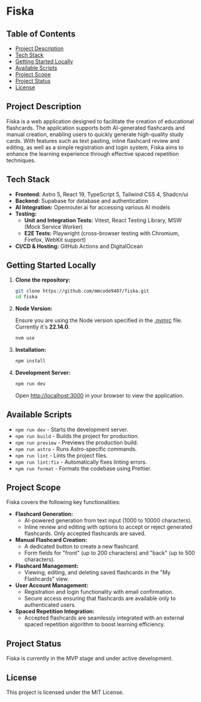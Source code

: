 # Fiska

## Table of Contents

- [Project Description](#project-description)
- [Tech Stack](#tech-stack)
- [Getting Started Locally](#getting-started-locally)
- [Available Scripts](#available-scripts)
- [Project Scope](#project-scope)
- [Project Status](#project-status)
- [License](#license)

## Project Description

Fiska is a web application designed to facilitate the creation of educational flashcards. The application supports both AI-generated flashcards and manual creation, enabling users to quickly generate high-quality study cards. With features such as text pasting, inline flashcard review and editing, as well as a simple registration and login system, Fiska aims to enhance the learning experience through effective spaced repetition techniques.

## Tech Stack

- **Frontend:** Astro 5, React 19, TypeScript 5, Tailwind CSS 4, Shadcn/ui
- **Backend:** Supabase for database and authentication
- **AI Integration:** Openrouter.ai for accessing various AI models
- **Testing:**
  - **Unit and Integration Tests:** Vitest, React Testing Library, MSW (Mock Service Worker)
  - **E2E Tests:** Playwright (cross-browser testing with Chromium, Firefox, WebKit support)
- **CI/CD & Hosting:** GitHub Actions and DigitalOcean

## Getting Started Locally

1. **Clone the repository:**

   ```bash
   git clone https://github.com/mmcode9407/fiska.git
   cd fiska
   ```

2. **Node Version:**

   Ensure you are using the Node version specified in the [.nvmrc](./.nvmrc) file. Currently it's **22.14.0**.

   ```bash
   nvm use
   ```

3. **Installation:**

   ```bash
   npm install
   ```

4. **Development Server:**
   ```bash
   npm run dev
   ```
   Open [http://localhost:3000](http://localhost:3000) in your browser to view the application.

## Available Scripts

- `npm run dev` - Starts the development server.
- `npm run build` - Builds the project for production.
- `npm run preview` - Previews the production build.
- `npm run astro` - Runs Astro-specific commands.
- `npm run lint` - Lints the project files.
- `npm run lint:fix` - Automatically fixes linting errors.
- `npm run format` - Formats the codebase using Prettier.

## Project Scope

Fiska covers the following key functionalities:

- **Flashcard Generation:**
  - AI-powered generation from text input (1000 to 10000 characters).
  - Inline review and editing with options to accept or reject generated flashcards. Only accepted flashcards are saved.
- **Manual Flashcard Creation:**
  - A dedicated button to create a new flashcard.
  - Form fields for "front" (up to 200 characters) and "back" (up to 500 characters).
- **Flashcard Management:**
  - Viewing, editing, and deleting saved flashcards in the "My Flashcards" view.
- **User Account Management:**
  - Registration and login functionality with email confirmation.
  - Secure access ensuring that flashcards are available only to authenticated users.
- **Spaced Repetition Integration:**
  - Accepted flashcards are seamlessly integrated with an external spaced repetition algorithm to boost learning efficiency.

## Project Status

Fiska is currently in the MVP stage and under active development.

## License

This project is licensed under the MIT License.

